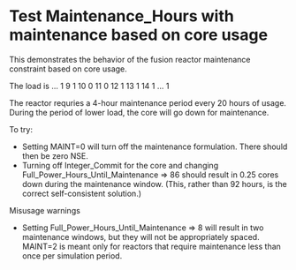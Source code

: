 # Test Maintenance_Hours with maintenance based on core usage

This demonstrates the behavior of the fusion reactor maintenance constraint based on core usage.

The load is 
... 1
9   1
10  0
11  0
12  1
13  1
14  1
... 1

The reactor requries a 4-hour maintenance period every 20 hours of usage.
During the period of lower load, the core will go down for maintenance.

To try:
* Setting MAINT=0 will turn off the maintenance formulation. There should then be zero NSE.
* Turning off Integer_Commit for the core and changing Full_Power_Hours_Until_Maintenance => 86 should result in 0.25 cores down during the maintenance window. (This, rather than 92 hours, is the correct self-consistent solution.)

Misusage warnings
* Setting Full_Power_Hours_Until_Maintenance => 8 will result in two maintenance windows, but they will not be appropriately spaced. MAINT=2 is meant only for reactors that require maintenance less than once per simulation period.
